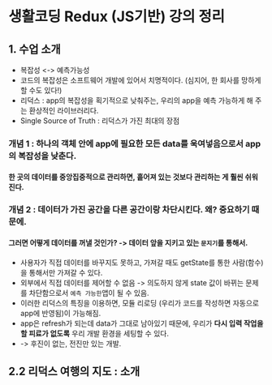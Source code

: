 # 생활코딩 Redux (JS기반) 강의 정리
## 1. 수업 소개
- 복잡성 <-> 예측가능성
- 코드의 복잡성은 소프트웨어 개발에 있어서 치명적이다. (심지어, 한 회사를 망하게 할 수도 있다!)
- 리덕스 : app의 복잡성을 획기적으로 낮춰주는, 우리의 app을 예측 가능하게 해 주는 환상적인 라이브러리다.
- Single Source of Truth : 리덕스가 가진 최대의 장점
### 개념 1 : 하나의 객체 안에 app에 필요한 모든 data를 욱여넣음으로서 app의 복잡성을 낮춘다.   
#### 한 곳의 데이터를 중앙집중적으로 관리하면, 흩어져 있는 것보다 관리하는 게 훨씬 쉬워진다.
### 개념 2 : 데이터가 가진 공간을 다른 공간이랑 차단시킨다. 왜? 중요하기 때문에. 
#### 그러면 어떻게 데이터를 꺼낼 것인가? -> 데이터 앞을 지키고 있는 `문지기`를 통해서.
- 사용자가 직접 데이터를 바꾸지도 못하고, 가져갈 때도 getState를 통한 사람(함수)을 통해서만 가져갈 수 있다.
- 외부에서 직접 데이터를 제어할 수 없음 -> 의도하지 않게 state 값이 바뀌는 문제를 차단함으로서 `예측 가능한`앱이 될 수 있음.
- 이러한 리덕스의 특징을 이용하면, 모듈 리로딩 (우리가 코드를 작성하면 자동으로 app에 반영됨)이 가능해짐.
- app은 refresh가 되는데 data가 그대로 남아있기 때문에, 우리가 **다시 입력 작업을 할 피료가 없도록** 우리 개발 환경을 세팅할 수 있다.
- -> 후진이 없는, 전진만 있는 개발.

## 2.2 리덕스 여행의 지도 :  소개
